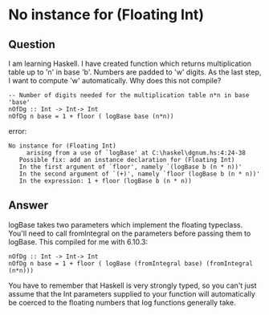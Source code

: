 
# No instance for (Floating Int)

## Question
        
I am learning Haskell. I have created function which returns multiplication table up to 'n' in base 'b'. Numbers are padded to 'w' digits. As the last step, I want to compute 'w' automatically. Why does this not compile?

    -- Number of digits needed for the multiplication table n*n in base 'base'
    nOfDg :: Int -> Int-> Int 
    nOfDg n base = 1 + floor ( logBase base (n*n)) 
    

error:

    No instance for (Floating Int)
         arising from a use of `logBase' at C:\haskel\dgnum.hs:4:24-38
       Possible fix: add an instance declaration for (Floating Int)
       In the first argument of `floor', namely `(logBase b (n * n))'
       In the second argument of `(+)', namely `floor (logBase b (n * n))'
       In the expression: 1 + floor (logBase b (n * n))

## Answer
        
logBase takes two parameters which implement the floating typeclass. You'll need to call fromIntegral on the parameters before passing them to logBase. This compiled for me with 6.10.3:

    nOfDg :: Int -> Int-> Int
    nOfDg n base = 1 + floor ( logBase (fromIntegral base) (fromIntegral (n*n)))
    

You have to remember that Haskell is very strongly typed, so you can't just assume that the Int parameters supplied to your function will automatically be coerced to the floating numbers that log functions generally take.
